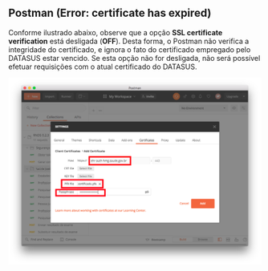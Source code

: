 ## Postman (Error: certificate has expired)

Conforme ilustrado abaixo, observe que a opção **SSL certificate verification** está desligada (**OFF**).
Desta forma, o Postman não verifica a integridade do certificado, e ignora o fato do certificado
empregado pelo DATASUS estar vencido. Se esta opção não for desligada, não será possível efetuar
requisições com o atual certificado do DATASUS.

![img](../../../static/img/postman-certificado.png)
